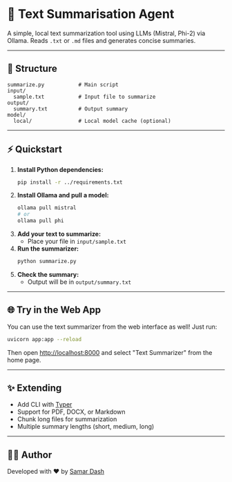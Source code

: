 # 🧠 Text Summarisation Agent

A simple, local text summarization tool using LLMs (Mistral, Phi-2) via Ollama. Reads `.txt` or `.md` files and generates concise summaries.

---

## 📁 Structure

```
summarize.py           # Main script
input/
  sample.txt           # Input file to summarize
output/
  summary.txt          # Output summary
model/
  local/               # Local model cache (optional)
```

---

## ⚡ Quickstart

1. **Install Python dependencies:**
   ```bash
   pip install -r ../requirements.txt
   ```
2. **Install Ollama and pull a model:**
   ```bash
   ollama pull mistral
   # or
   ollama pull phi
   ```
3. **Add your text to summarize:**
   - Place your file in `input/sample.txt`
4. **Run the summarizer:**
   ```bash
   python summarize.py
   ```
5. **Check the summary:**
   - Output will be in `output/summary.txt`

---

## 🌐 Try in the Web App

You can use the text summarizer from the web interface as well! Just run:

```bash
uvicorn app:app --reload
```

Then open [http://localhost:8000](http://localhost:8000) and select "Text Summarizer" from the home page.

---

## ✨ Extending
- Add CLI with [Typer](https://typer.tiangolo.com/)
- Support for PDF, DOCX, or Markdown
- Chunk long files for summarization
- Multiple summary lengths (short, medium, long)

---

## 👨‍💻 Author
Developed with ❤️ by [Samar Dash](https://github.com/samardash)

